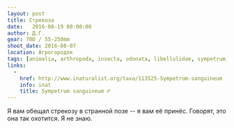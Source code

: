 ```yaml
---
layout: post
title: Стрекоза
date:   2016-08-19 00:00:00
author: Д.Г.
gear: 70D / 55-250mm
shoot_date: 2016-08-07
location: Агрогородок
tags: [animalia, arthropoda, insecta, odonata, libellulidae, sympetrum, sympetrum sanguineum]
links:
  -
    href: http://www.inaturalist.org/taxa/113525-Sympetrum-sanguineum
    info: inat
    title: Sympetrum sanguineum ♂
---
```


Я вам обещал стрекозу в странной позе -- я вам её принёс. Говорят, это она так охотится. Я не знаю.
